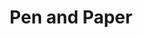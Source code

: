 ---
layout: project
title: Pen and Paper
tagline: The old-fashioned way of creating a visualization
header_image: about-nyu-washingtonsquare.jpg
project: creating-viz
project_order: 1
---
